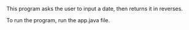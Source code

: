 This program asks the user to input a date, then returns it in reverses.

To run the program, run the app.java file.
